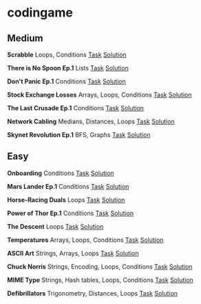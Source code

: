 # codingame
## Medium
**Scrabble**
Loops, Conditions
[Task](https://www.codingame.com/training/medium/scrabble)
[Solution](./scrabble.cpp)

**There is No Spoon Ep.1**
Lists
[Task](https://www.codingame.com/training/medium/there-is-no-spoon-episode-1)
[Solution](./there_is_no_spoon_ep_1.cpp)

**Don't Panic Ep.1**
Conditions
[Task](https://www.codingame.com/training/medium/don't-panic-episode-1)
[Solution](./dont_panic_ep_1.cpp)

**Stock Exchange Losses**
Arrays, Loops, Conditions
[Task](https://www.codingame.com/training/medium/stock-exchange-losses)
[Solution]()

**The Last Crusade Ep.1**
Conditions
[Task](https://www.codingame.com/training/medium/the-last-crusade-episode-1)
[Solution]()

**Network Cabling**
Medians, Distances, Loops
[Task](https://www.codingame.com/training/medium/network-cabling)
[Solution]()

**Skynet Revolution Ep.1**
BFS, Graphs
[Task](https://www.codingame.com/training/medium/skynet-revolution-episode-1)
[Solution]()
## Easy
**Onboarding**
Conditions
[Task](https://www.codingame.com/training/easy/onboarding)
[Solution]()

**Mars Lander Ep.1**
Conditions
[Task](https://www.codingame.com/training/easy/mars-lander-episode-1)
[Solution]()

**Horse-Racing Duals**
Loops
[Task](https://www.codingame.com/training/easy/horse-racing-duals)
[Solution]()

**Power of Thor Ep.1**
Conditions
[Task](https://www.codingame.com/training/easy/power-of-thor-episode-1)
[Solution]()

**The Descent**
Loops
[Task](https://www.codingame.com/training/easy/the-descent)
[Solution]()

**Temperatures**
Arrays, Loops, Conditions
[Task](https://www.codingame.com/training/easy/temperatures)
[Solution]()

**ASCII Art**
Strings, Arrays, Loops
[Task](https://www.codingame.com/training/easy/ascii-art)
[Solution]()

**Chuck Norris**
Strings, Encoding, Loops, Conditions
[Task](https://www.codingame.com/training/easy/chuck-norris)
[Solution]()

**MIME Type**
Strings, Hash tables, Loops, Conditions
[Task](https://www.codingame.com/training/easy/mime-type)
[Solution]()

**Defibrillators**
Trigonometry, Distances, Loops
[Task](https://www.codingame.com/training/easy/defibrillators)
[Solution]()
